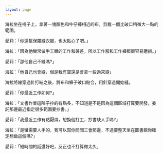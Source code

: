 ```yaml
---
layout: page
---
```


海拉坐在椅子上，拿著一塊顏色和牛仔褲相近的布，剪裁一個比破口稍微大一點的範圍。

愛莉：「你還幫保羅縫衣服，也太貼心了吧。」

海拉：「因為他蠻常做手工類的工作和兼差，所以工作服和工作褲都很容易磨損。」

愛莉：「那他自己不縫嗎?」

海拉：「他自己也會縫，但是我有空還是會拿一些過來縫」

海拉將線穿過針打結之後，將布和褲子破口貼合，用針穿過開始縫。

愛莉：「你最近工作如何?」

海拉：「文書作業這陣子抄的有點多，不知道是不是因為這個區域打算要開發，委託那邊最近指定很多範圍要抄書。」

愛莉：「我最近工作有點厭煩，想換個打工，抄書缺人手嗎?」

海拉：「是蠻需要人手的，我可以幫你問問工會那邊，不過要整天坐在圖書館你確定想做這個嗎?」

愛莉：「短時間的話還好吧，反正也不打算做太久」
